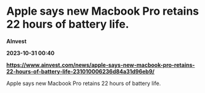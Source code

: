 # Apple says new Macbook Pro retains 22 hours of battery life.
**AInvest**

**2023-10-31 00:40**

**https://www.ainvest.com/news/apple-says-new-macbook-pro-retains-22-hours-of-battery-life-231010006236d84a31d96eb9/**

Apple says new Macbook Pro retains 22 hours of battery life.